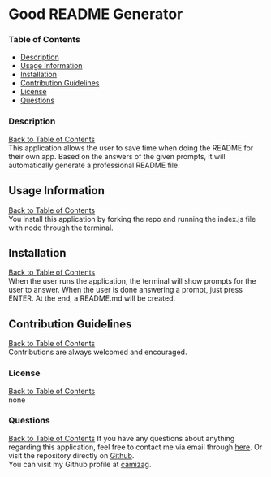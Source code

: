 # Good README Generator

  ### Table of Contents
  * [Description](#description)
  * [Usage Information](#usage-info)
  * [Installation](#installation)
  * [Contribution Guidelines](#contribution-guidelines)
  * [License](#license)
  * [Questions](#questions)

  ### Description 
  [Back to Table of Contents](#description) 
  <br>
    This application allows the user to save time when doing the README for their own app. Based on the answers of the given prompts, it will automatically generate a professional README file.  

  ## Usage Information
  [Back to Table of Contents](#usage-info)
  <br>
    You install this application by forking the repo and running the index.js file with node through the terminal. 

  ## Installation
  [Back to Table of Contents](#installation)
  <br>
    When the user runs the application, the terminal will show prompts for the user to answer. When the user is done answering a prompt, just press ENTER. At the end, a README.md will be created. 

  ## Contribution Guidelines 
  [Back to Table of Contents](#contribution-guidelines)
  <br>
    Contributions are always welcomed and encouraged. 

  ### License
  [Back to Table of Contents](#license)
  <br>
  none

  ### Questions
  [Back to Table of Contents](#questions)
  If you have any questions about anything regarding this application, feel free to contact me via email through [here](camilazags@gmail.com). Or visit the repository directly on [Github](https://github.com/camizag/readme-generator).
  <br>
  You can visit my Github profile at [camizag](https://github.com/camizag).
